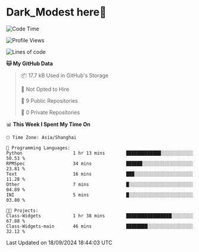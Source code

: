 # Dark_Modest here👋
<!--
<img align="left" src="https://github-readme-stats.vercel.app/api/top-langs/?username=DarkModest" height=255>
<img align="left" src="https://github-readme-stats.vercel.app/api?username=DarkModest&include_all_commits=true&count_private-true&custom_title=Dark_Modest'%20GitHub%20Stats&line_height=30&show_icons=true&hide_border=false&bg_color=ffffff&title_color=000000&icon_color=000000&text_color=463467"><br>
-->
<!--START_SECTION:waka-->
![Code Time](http://img.shields.io/badge/Code%20Time-156%20hrs%2048%20mins-blue)

![Profile Views](http://img.shields.io/badge/Profile%20Views-0-blue)

![Lines of code](https://img.shields.io/badge/From%20Hello%20World%20I%27ve%20Written-131.3%20thousand%20lines%20of%20code-blue)

**🐱 My GitHub Data** 

> 📦 17.7 kB Used in GitHub's Storage 
 > 
> 🚫 Not Opted to Hire
 > 
> 📜 9 Public Repositories 
 > 
> 🔑 0 Private Repositories 
 > 
📊 **This Week I Spent My Time On** 

```text
🕑︎ Time Zone: Asia/Shanghai

💬 Programming Languages: 
Python                   1 hr 13 mins        █████████████░░░░░░░░░░░░   50.53 % 
RPMSpec                  34 mins             ██████░░░░░░░░░░░░░░░░░░░   23.81 % 
Text                     16 mins             ███░░░░░░░░░░░░░░░░░░░░░░   11.28 % 
Other                    7 mins              █░░░░░░░░░░░░░░░░░░░░░░░░   04.89 % 
INI                      5 mins              █░░░░░░░░░░░░░░░░░░░░░░░░   03.80 % 

🐱‍💻 Projects: 
Class-Widgets            1 hr 38 mins        █████████████████░░░░░░░░   67.88 % 
Class-Widgets-main       46 mins             ████████░░░░░░░░░░░░░░░░░   32.12 % 
```


 Last Updated on 18/09/2024 18:44:03 UTC
<!--END_SECTION:waka-->
